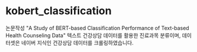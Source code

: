 # kobert_classification
논문작성 "A Study of BERT-based Classification Performance of Text-based Health Counseling Data"
텍스트 건강상담 데이터를 활용한 진료과목 분류이며, 데이터셋은 네이버 지식인 건강상담 데이터를 크롤링하였습니다.
